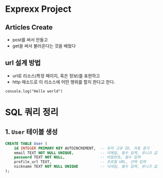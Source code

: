 # Exprexx Project

## Articles Create
- post를 써서 만들고 
- get을 써서 불러온다는 것을 배웠다

## url 설계 방법
- url로 리소스(특정 페이지, 혹은 정보)를 표현하고 
- http 매소드로 이 리소스에 어떤 행위를 할지 한다고 한다.

``` 
console.log("Hello world")
```

# SQL 쿼리 정리

## 1. `User` 테이블 생성

```sql
CREATE TABLE User (
    id INTEGER PRIMARY KEY AUTOINCREMENT,  -- 유저 고유 ID, 자동 증가
    email TEXT NOT NULL UNIQUE,            -- 이메일, 필수 입력, 유니크 값
    password TEXT NOT NULL,                -- 비밀번호, 필수 입력
    profile_url TEXT,                      -- 프로필 URL, 선택 입력
    nickname TEXT NOT NULL UNIQUE          -- 닉네임, 필수 입력, 유니크 값
);
